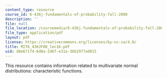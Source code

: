 ```yaml
---
content_type: resource
course_id: 6-436j-fundamentals-of-probability-fall-2008
description: ''
file: null
file_location: /coursemedia/6-436j-fundamentals-of-probability-fall-2008/d8e671746d0a2d6fe31a36b2977ad015_MIT6_436JF08_lec16.pdf
file_type: application/pdf
layout: pdf
license: https://creativecommons.org/licenses/by-nc-sa/4.0/
title: MIT6_436JF08_lec16.pdf
uid: d8e67174-6d0a-2d6f-e31a-36b2977ad015
---
```

This resource contains information related to multivariate normal distributions: characteristic functions.